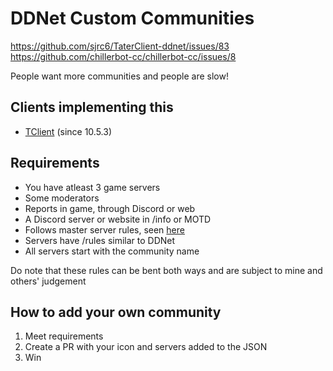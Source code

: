 # DDNet Custom Communities

https://github.com/sjrc6/TaterClient-ddnet/issues/83
https://github.com/chillerbot-cc/chillerbot-cc/issues/8

People want more communities and people are slow!

## Clients implementing this

* [TClient](https://github.com/sjrc6/TaterClient-ddnet) (since 10.5.3)

## Requirements

* You have atleast 3 game servers
* Some moderators
* Reports in game, through Discord or web
* A Discord server or website in /info or MOTD
* Follows master server rules, seen [here](https://ddnet.org/rules/master/)
* Servers have /rules similar to DDNet
* All servers start with the community name

Do note that these rules can be bent both ways and are subject to mine and others' judgement

## How to add your own community 

1. Meet requirements
2. Create a PR with your icon and servers added to the JSON
3. Win
